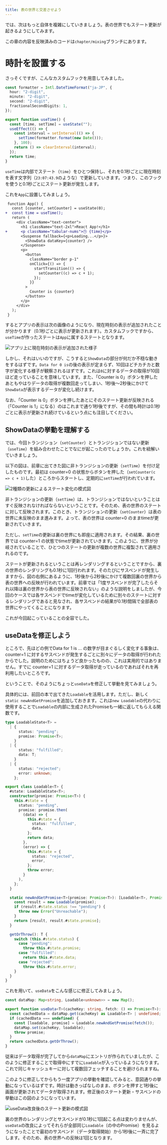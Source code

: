 ```yaml
---
title: 表の世界と交差させよう
---
```


では、次はもっと自体を複雑にしていきましょう。表の世界でもステート更新が起きるようにしてみます。

この章の内容を反映済みのコードは`chapter/mixing`ブランチにあります。

# 時計を設置する

さっそくですが、こんなカスタムフックを用意してみました。

```ts
const formatter = Intl.DateTimeFormat("ja-JP", {
  hour: "2-digit",
  minute: "2-digit",
  second: "2-digit",
  fractionalSecondDigits: 1,
});

export function useTime() {
  const [time, setTime] = useState("");
  useEffect(() => {
    const interval = setInterval(() => {
      setTime(formatter.format(new Date()));
    }, 100);
    return () => clearInterval(interval);
  });
  return time;
}
```

`useTime`は内部でステート（`time`）をひとつ保持し、それを0.1秒ごとに現在時刻を表す文字列（`23:07:43.9`のような）で更新していきます。つまり、このフックを使うと0.1秒ごとにステート更新が発生します。

これを`App`に設置してみましょう。

```diff tsx
 function App() {
   const [counter, setCounter] = useState(0);
+  const time = useTime();
   return (
     <div className="text-center">
       <h1 className="text-2xl">React App!</h1>
+      <p className="tabular-nums">🕒 {time}</p>
       <Suspense fallback={<p>Loading...</p>}>
         <ShowData dataKey={counter} />
       </Suspense>
       <p>
         <button
           className="border p-1"
           onClick={() => {
             startTransition(() => {
               setCounter((c) => c + 1);
             });
           }}
         >
           Counter is {counter}
         </button>
       </p>
     </div>
   );
 }
```

するとアプリの表示は次の画像のようになり、現在時刻の表示が追加されたことが分かります（0.1秒ごとに表示が更新されます）。カスタムフックですから、`useTime`が作ったステートは`App`に属するステートとなります。

![アプリ上に現在時刻の表示が追加された様子](/images/react-concurrent-handson-2/mixing-1.png)

しかし、それはいいのですが、こうすると`ShowData`の部分が何だか不穏な動きをするはずです。`Data for 0 is`の後の表示が定まらず、10回ほどチカチカと数字が変化する様子が観察されるはずです。これは`0`に対するデータの取得が10回ほど走っていることを意味しています。また、「Counter is 0」ボタンを押したあともやはりデータの取得が複数回走ってしまい、1秒後〜2秒後にかけて`ShowData`が表示するデータが変化し続けます。

なお、「Counter is 0」ボタンを押したあとにそのステート更新が反映される（「Counter is 1」になる）のはこれまで通り1秒後ですが、その間も時計は0.1秒ごとに表示が更新され続けているという点にも注目してください。

## ShowDataの挙動を理解する

では、今回トランジション（`setCounter`）とトランジションではない更新（`useTime`）を組み合わせたことでなにが起こったのでしょうか。これを紐解いていきましょう。

以下の図は、前章に出てきた図に非トランジションの更新（`setTime`）を付け足したものです。最初は counter=0 の状態からボタンを押した（`setCounter(c => c + 1)`した）ところからスタートし、定期的に`setTime`が行われています。

![2種類の更新によるステート変化の模式図](/images/react-concurrent-handson-2/mixing-2.png)

非トランジションの更新（`setTime`）は、トランジションではないということはすぐ反映されなければならないということです。そのため、表の世界のステートに対して反映されます。このとき、トランジションの更新（`setCounter`）は表の世界に未反映のまま進みます。よって、表の世界は counter=0 のままtimeが更新されていきます。

ただし、`setTime`の更新は裏の世界にも即座に適用されます。その結果、裏の世界では counter=1 の状態でtimeが更新されていきます。このように、世界が分岐されていることで、ひとつのステートの更新が複数の世界に複製されて適用されるのです。

ステートが更新されるということは再レンダリングするということですから、裏の世界のレンダリングも0.1秒に1回行われます。そのたびにサスペンドが発生しますから、図の右側にあるように、1秒後から2秒後にかけて複数回裏の世界から表の世界への反映が行われています。前章では「1度サスペンドが完了したらそれ以降は裏の世界から表の世界に反映されない」のような説明をしましたが、今回のケースでは各サスペンドでtimeが変化しているために別々のステートに対するレンダリングであると見なされ、各サスペンドの結果が0.1秒間隔で全部表の世界にやってくることになります。

これが今回起こっていることの全容でした。

## useDataを修正しよう

ところで、先ほどの例でData for 1 is ... の数字が目まぐるしく変化する事象は、counter=1 に対するサスペンドが発生するごとに別々にデータの取得が行われたからでした。説明のためにはちょうど良かったものの、これは実用的ではありません。すでに counter=1 に対するデータ取得が走っているのであればそれを再利用したいところです。

ということで、そのようにちょっと`useData`を修正して挙動を見てみましょう。

具体的には、前回の本で出てきた`Loadable`を活用します。ただし、新しく`static newAndGetPromise`を追加しておきます。これは`new Loadable`の代わりに使用することで`Loadable`の内部に生成されたPromiseも一緒に返してもらえる関数です。

```ts
type LoadableState<T> =
  | {
      status: "pending";
      promise: Promise<T>;
    }
  | {
      status: "fulfilled";
      data: T;
    }
  | {
      status: "rejected";
      error: unknown;
    };

export class Loadable<T> {
  #state: LoadableState<T>;
  constructor(promise: Promise<T>) {
    this.#state = {
      status: "pending",
      promise: promise.then(
        (data) => {
          this.#state = {
            status: "fulfilled",
            data,
          };
          return data;
        },
        (error) => {
          this.#state = {
            status: "rejected",
            error,
          };
          throw error;
        }
      ),
    };
  }

  static newAndGetPromise<T>(promise: Promise<T>): [Loadable<T>, Promise<T>] {
    const result = new Loadable(promise);
    if (result.#state.status !== "pending") {
      throw new Error("Unreachable");
    }
    return [result, result.#state.promise];
  }

  getOrThrow(): T {
    switch (this.#state.status) {
      case "pending":
        throw this.#state.promise;
      case "fulfilled":
        return this.#state.data;
      case "rejected":
        throw this.#state.error;
    }
  }
}
```

これを用いて、`useData`をこんな感じに修正してみましょう。

```ts
const dataMap: Map<string, Loadable<unknown>> = new Map();

export function useData<T>(cacheKey: string, fetch: () => Promise<T>): T {
  const cachedData = dataMap.get(cacheKey) as Loadable<T> | undefined;
  if (cachedData === undefined) {
    const [loadable, promise] = Loadable.newAndGetPromise(fetch());
    dataMap.set(cacheKey, loadable);
    throw promise;
  }
  return cachedData.getOrThrow();
}
```

従来はデータ取得が完了してから`dataMap`にエントリが作られていましたが、このように修正することで取得中にすでに`Loadable`が入っているようになります。これで同じキャッシュキーに対して複数回フェッチすることを避けられますね。

このように修正してからもう一度アプリの挙動を確認してみると、意図通りの挙動になっているはずです。時計は動きっぱなしのまま、ボタンを押すと1秒後に画面が更新されてデータが取得されます。修正後のステート更新・サスペンドの挙動はこの図のようになっています。

![useData改良後のステート更新の模式図](/images/react-concurrent-handson-2/mixing-3.png)

裏の世界のレンダリングとサスペンドが0.1秒に1回起こる点は変わりませんが、`useData`の改良によってそれらが全部同じ`Loadable`（の中のPromise）を見るようになったことで最初のサスペンド（データ取得開始）から1秒後に一斉に完了します。そのため、表の世界への反映は1回となります。